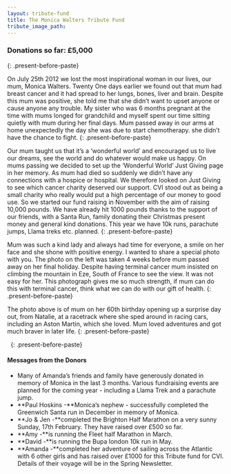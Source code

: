 ```yaml
---
layout: tribute-fund
title: The Monica Walters Tribute Fund
tribute_image_path: 
---
```



### Donations so far: &pound;5,000
{: .present-before-paste}

On July 25th 2012 we lost the most inspirational woman in our lives, our mum, Monica Walters. Twenty One days earlier we found out that mum had breast cancer and it had spread to her lungs, bones, liver and brain. Despite this mum was positive, she told me that she didn’t want to upset anyone or cause anyone any trouble. My sister who was 6 months pregnant at the time with mums longed for grandchild and myself spent our time sitting quietly with mum during her final days. Mum passed away in our arms at home unexpectedly the day she was due to start chemotherapy. she didn’t have the chance to fight.
{: .present-before-paste}

Our mum taught us that it’s a ‘wonderful world’ and encouraged us to live our dreams, see the world and do whatever would make us happy. On mums passing we decided to set up the ‘Wonderful World’ Just Giving page in her memory. As mum had died so suddenly we didn’t have any connections with a hospice or hospital. We therefore looked on Just Giving to see which cancer charity deserved our support. CVI stood out as being a small charity who really would put a high percentage of our money to good use. So we started our fund raising in November with the aim of raising 10,000 pounds. We have already hit 1000 pounds thanks to the support of our friends, with a Santa Run, family donating their Christmas present money and general kind donations. This year we have 10k runs, parachute jumps, Llama treks etc. planned.
{: .present-before-paste}

Mum was such a kind lady and always had time for everyone, a smile on her face and she shone with positive energy. I wanted to share a special photo with you. The photo on the left was taken 4 weeks before mum passed away on her final holiday. Despite having terminal cancer mum insisted on climbing the mountain in Eze, South of France to see the view. It was not easy for her. This photograph gives me so much strength, if mum can do this with terminal cancer, think what we can do with our gift of health.
{: .present-before-paste}

The photo above is of mum on her 60th birthday opening up a surprise day out, from Natalie, at a racetrack where she sped around in racing cars, including an Aston Martin, which she loved. Mum loved adventures and got much braver in later life.
{: .present-before-paste}

&nbsp;
{: .present-before-paste}

#### Messages from the Donors

* Many of Amanda’s friends and family have generously donated in memory of Monica in the last 3 months. Various fundraising events are planned for the coming year - including a Llama Trek and a parachute jump.
* **Paul Hoskins -**Monica’s nephew - successfully completed the Greenwich Santa run in December in memory of Monica.
* **Jo & Jen -**completed the Brighton Half Marathon on a very sunny Sunday, 17th February. They have raised over &pound;500 so far.
* **Amy -**is running the Fleet half Marathon in March.
* **David -**is running the Bupa london 10k run in May.
* **Amanda -**completed her adventure of sailing across the Atlantic with 6 other girls and has raised over &pound;1000 for this Tribute fund for CVI. Details of their voyage will be in the Spring Newsletter.
